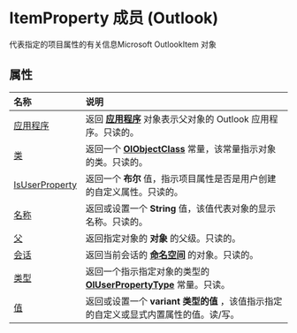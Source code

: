 
# ItemProperty 成员 (Outlook)


代表指定的项目属性的有关信息Microsoft OutlookItem 对象


## 属性



|**名称**|**说明**|
|:-----|:-----|
|[应用程序](4aff7ec9-14df-2ff3-7fd4-a8ab1ddac4ca.md)|返回 **[应用程序](797003e7-ecd1-eccb-eaaf-32d6ddde8348.md)** 对象表示父对象的 Outlook 应用程序。只读的。|
|[类](ceb37756-d7e4-fd27-372b-996669b8afa9.md)|返回一个 **[OlObjectClass](33d724b3-df3c-2a7f-a80f-93b66d96f588.md)** 常量，该常量指示对象的类。只读的。|
|[IsUserProperty](6787380b-fe85-22d9-b95b-2b356bf84a21.md)|返回一个 **布尔** 值，指示项目属性是否是用户创建的自定义属性。只读的。|
|[名称](f436386d-aa03-ab38-8ae1-1df0087f7495.md)|返回或设置一个 **String** 值，该值代表对象的显示名称。只读的。|
|[父](7be24e63-3e5f-4ed9-a668-380077351636.md)|返回指定对象的 **对象** 的父级。只读的。|
|[会话](f33cfcd0-f86b-d0cd-7d35-a21644bc5c42.md)|返回当前会话的 **[命名空间](f0dcaa19-07f5-5d42-a3bf-2e42b7885644.md)** 的对象。只读的。|
|[类型](12129828-ad07-08b9-9b32-d8b19aba7b6e.md)|返回一个指示指定对象的类型的  **[OlUserPropertyType](24a4517a-3e6c-67be-33a3-fc9c2fb3f1d1.md)** 常量。只读。|
|[值](81144bd5-15d5-a233-6001-f8c80392850f.md)|返回或设置一个 **variant 类型的值** ，该值指示指定的自定义或显式内置属性的值。读/写。|
